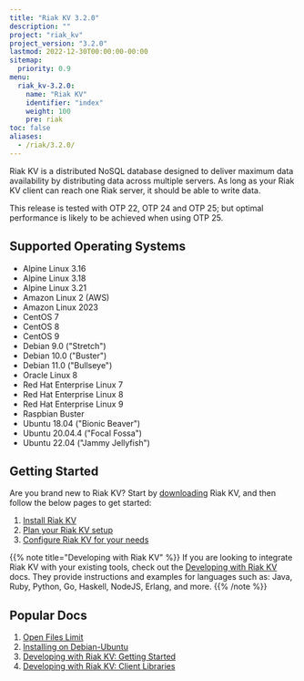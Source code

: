 ```yaml
---
title: "Riak KV 3.2.0"
description: ""
project: "riak_kv"
project_version: "3.2.0"
lastmod: 2022-12-30T00:00:00-00:00
sitemap:
  priority: 0.9
menu:
  riak_kv-3.2.0:
    name: "Riak KV"
    identifier: "index"
    weight: 100
    pre: riak
toc: false
aliases:
  - /riak/3.2.0/
---
```


[aboutenterprise]: https://www.tiot.jp/en/about-us/contact-us/
[config index]: {{<baseurl>}}riak/kv/3.2.0/configuring
[downloads]: {{<baseurl>}}riak/kv/3.2.0/downloads/
[install index]: {{<baseurl>}}riak/kv/3.2.0/setup/installing/
[plan index]: {{<baseurl>}}riak/kv/3.2.0/setup/planning
[perf open files]: {{<baseurl>}}riak/kv/3.2.0/using/performance/open-files-limit
[install debian & ubuntu]: {{<baseurl>}}riak/kv/3.2.0/setup/installing/debian-ubuntu
[getting started]: {{<baseurl>}}riak/kv/3.2.0/developing/getting-started
[dev client libraries]: {{<baseurl>}}riak/kv/3.2.0/developing/client-libraries

Riak KV is a distributed NoSQL database designed to deliver maximum data availability by distributing data across multiple servers. As long as your Riak KV client can reach one Riak server, it should be able to write data.

This release is tested with OTP 22, OTP 24 and OTP 25; but optimal performance is likely to be achieved when using OTP 25.

## Supported Operating Systems

- Alpine Linux 3.16
- Alpine Linux 3.18
- Alpine Linux 3.21
- Amazon Linux 2 (AWS)
- Amazon Linux 2023
- CentOS 7
- CentOS 8
- CentOS 9
- Debian 9.0 ("Stretch")
- Debian 10.0 ("Buster")
- Debian 11.0 ("Bullseye")
- Oracle Linux 8
- Red Hat Enterprise Linux 7
- Red Hat Enterprise Linux 8
- Red Hat Enterprise Linux 9
- Raspbian Buster
- Ubuntu 18.04 ("Bionic Beaver")
- Ubuntu 20.04.4 ("Focal Fossa")
- Ubuntu 22.04 ("Jammy Jellyfish")

## Getting Started

Are you brand new to Riak KV? Start by [downloading][downloads] Riak KV, and then follow the below pages to get started:

1. [Install Riak KV][install index]
2. [Plan your Riak KV setup][plan index]
3. [Configure Riak KV for your needs][config index]

{{% note title="Developing with Riak KV" %}}
If you are looking to integrate Riak KV with your existing tools, check out the [Developing with Riak KV]({{<baseurl>}}riak/kv/3.2.0/developing) docs. They provide instructions and examples for languages such as: Java, Ruby, Python, Go, Haskell, NodeJS, Erlang, and more.
{{% /note %}}

## Popular Docs

1. [Open Files Limit][perf open files]
2. [Installing on Debian-Ubuntu][install debian & ubuntu]
3. [Developing with Riak KV: Getting Started][getting started]
4. [Developing with Riak KV: Client Libraries][dev client libraries]


